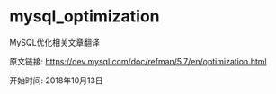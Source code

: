 # mysql_optimization


MySQL优化相关文章翻译






原文链接: <https://dev.mysql.com/doc/refman/5.7/en/optimization.html>

开始时间: 2018年10月13日

